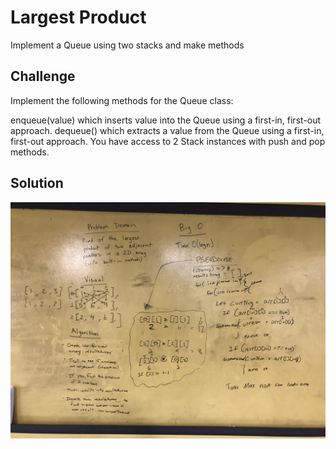 # Largest Product
Implement a Queue using two stacks and make methods

## Challenge
Implement the following methods for the Queue class:

enqueue(value) which inserts value into the Queue using a first-in, first-out approach.
dequeue() which extracts a value from the Queue using a first-in, first-out approach.
You have access to 2 Stack instances with push and pop methods.

## Solution
<img src=https://raw.githubusercontent.com/DevinTyler26/data-structures-and-algorithms/array_adjacent_product/assests/largestProduct.JPG>